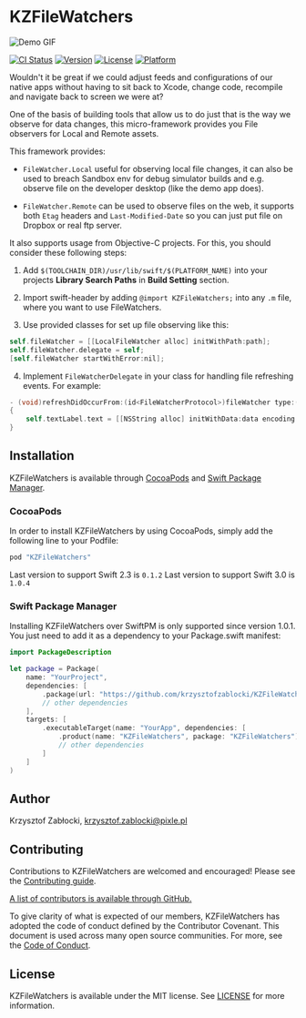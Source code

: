 # KZFileWatchers

![Demo GIF](Images/Demo.gif)


[![CI Status](http://img.shields.io/travis/krzysztofzablocki/KZFileWatchers.svg?style=flat)](https://travis-ci.org/krzysztofzablocki/KZFileWatchers)
[![Version](https://img.shields.io/cocoapods/v/KZFileWatchers.svg?style=flat)](http://cocoapods.org/pods/KZFileWatchers)
[![License](https://img.shields.io/cocoapods/l/KZFileWatchers.svg?style=flat)](http://cocoapods.org/pods/KZFileWatchers)
[![Platform](https://img.shields.io/cocoapods/p/KZFileWatchers.svg?style=flat)](http://cocoapods.org/pods/KZFileWatchers)

Wouldn't it be great if we could adjust feeds and configurations of our native apps without having to sit back to Xcode, change code, recompile and navigate back to screen we were at?

One of the basis of building tools that allow us to do just that is the way we observe for data changes, this micro-framework provides you File observers for Local and Remote assets.

This framework provides:

- `FileWatcher.Local` useful for observing local file changes, it can also be used to breach Sandbox env for debug simulator builds and e.g. observe file on the developer desktop (like the demo app does).

- `FileWatcher.Remote` can be used to observe files on the web, it supports both `Etag` headers and `Last-Modified-Date` so you can just put file on Dropbox or real ftp server.

It also supports usage from Objective-C projects. For this, you should consider these following steps:

1. Add `$(TOOLCHAIN_DIR)/usr/lib/swift/$(PLATFORM_NAME)` into your projects **Library Search Paths** in **Build Setting** section.

2. Import swift-header by adding `@import KZFileWatchers;` into any `.m` file, where you want to use FileWatchers.

3. Use provided classes for set up file observing like this:
```objectivec
self.fileWatcher = [[LocalFileWatcher alloc] initWithPath:path];
self.fileWatcher.delegate = self;
[self.fileWatcher startWithError:nil];
```
4. Implement `FileWatcherDelegate` in your class for handling file refreshing events. For example:
```objectivec
- (void)refreshDidOccurFrom:(id<FileWatcherProtocol>)fileWatcher type:(enum RefreshResult)type data:(NSData *)data
{
    self.textLabel.text = [[NSString alloc] initWithData:data encoding:kCFStringEncodingUTF8];
}
```

## Installation

KZFileWatchers is available through [CocoaPods](http://cocoapods.org) and [Swift Package Manager](http://github.com/apple/swift-package-manager).

### CocoaPods

In order to install KZFileWatchers by using CocoaPods, simply add the following line to your Podfile:

```ruby
pod "KZFileWatchers"
```

Last version to support Swift 2.3 is `0.1.2`
Last version to support Swift 3.0 is `1.0.4`

### Swift Package Manager

Installing KZFileWatchers over SwiftPM is only supported since version 1.0.1. You just need to add it as a dependency to your Package.swift manifest:

```swift
import PackageDescription

let package = Package(
    name: "YourProject",
    dependencies: [
        .package(url: "https://github.com/krzysztofzablocki/KZFileWatchers.git", from: "1.1.0"),
        // other dependencies
    ],
    targets: [
        .executableTarget(name: "YourApp", dependencies: [
            .product(name: "KZFileWatchers", package: "KZFileWatchers"),
            // other dependencies
        ]
    ]
)
```

## Author

Krzysztof Zabłocki, krzysztof.zablocki@pixle.pl

## Contributing

Contributions to KZFileWatchers are welcomed and encouraged! Please see the [Contributing guide](https://github.com/krzysztofzablocki/KZFileWatchers/blob/master/CONTRIBUTING.md).

[A list of contributors is available through GitHub.](https://github.com/krzysztofzablocki/KZFileWatchers/graphs/contributors)

To give clarity of what is expected of our members, KZFileWatchers has adopted the code of conduct defined by the Contributor Covenant. This document is used across many open source communities. For more, see the [Code of Conduct](https://github.com/krzysztofzablocki/KZFileWatchers/blob/master/CODE_OF_CONDUCT.md).

## License

KZFileWatchers is available under the MIT license. See [LICENSE](https://github.com/krzysztofzablocki/KZFileWatchers/blob/master/LICENSE) for more information.
